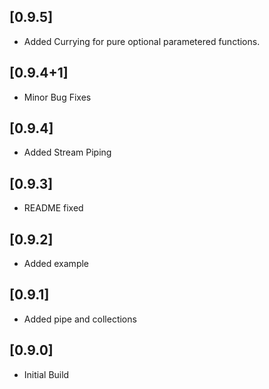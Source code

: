 ## [0.9.5]
- Added Currying for pure optional parametered functions.

## [0.9.4+1]
- Minor Bug Fixes

## [0.9.4]
- Added Stream Piping

## [0.9.3]
- README fixed

## [0.9.2]
- Added example

## [0.9.1]
- Added pipe and collections

## [0.9.0]
- Initial Build
